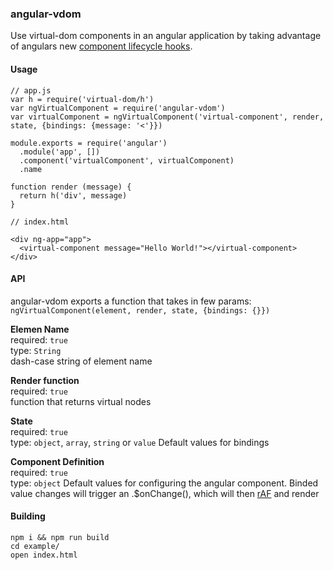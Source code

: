 ### angular-vdom

Use virtual-dom components in an angular application by taking advantage of angulars new [component lifecycle hooks](https://docs.angularjs.org/guide/component).

#### Usage
```
// app.js
var h = require('virtual-dom/h')
var ngVirtualComponent = require('angular-vdom')
var virtualComponent = ngVirtualComponent('virtual-component', render, state, {bindings: {message: '<'}})

module.exports = require('angular')
  .module('app', [])
  .component('virtualComponent', virtualComponent)
  .name

function render (message) {
  return h('div', message)
}

```  

```
// index.html

<div ng-app="app">
  <virtual-component message="Hello World!"></virtual-component>
</div>
```

#### API 
angular-vdom exports a function that takes in few params:  
`ngVirtualComponent(element, render, state, {bindings: {}})`  

<b>Elemen Name</b>  
required: `true`  
type: `String`  
dash-case string of element name  
  
<b>Render function</b>  
required: `true`  
function that returns virtual nodes
  
<b>State</b>  
required: `true`  
type: `object`, `array`, `string` or `value`
Default values for bindings 

<b>Component Definition</b>  
required: `true`  
type: `object`
Default values for configuring the angular component. Binded value changes will trigger an .$onChange(), which will then [rAF](http://www.paulirish.com/2011/requestanimationframe-for-smart-animating/) and render


#### Building
``npm i && npm run build``  
``cd example/``  
``open index.html``
